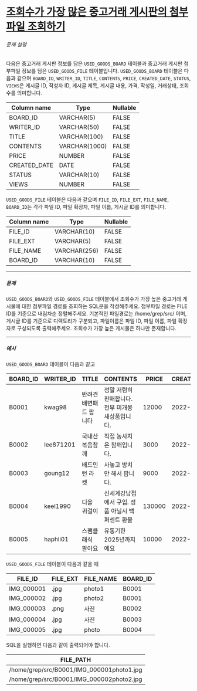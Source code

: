 # [조회수가 가장 많은 중고거래 게시판의 첨부파일 조회하기](https://school.programmers.co.kr/learn/courses/30/lessons/164671)


###### 문제 설명


다음은 중고거래 게시판 정보를 담은 `USED_GOODS_BOARD` 테이블과 중고거래 게시판 첨부파일 정보를 담은 `USED_GOODS_FILE` 테이블입니다. `USED_GOODS_BOARD` 테이블은 다음과 같으며 `BOARD_ID`, `WRITER_ID`, `TITLE`, `CONTENTS`, `PRICE`, `CREATED_DATE`, `STATUS`, `VIEWS`은 게시글 ID, 작성자 ID, 게시글 제목, 게시글 내용, 가격, 작성일, 거래상태, 조회수를 의미합니다.




| Column name | Type | Nullable |
| --- | --- | --- |
| BOARD\_ID | VARCHAR(5\) | FALSE |
| WRITER\_ID | VARCHAR(50\) | FALSE |
| TITLE | VARCHAR(100\) | FALSE |
| CONTENTS | VARCHAR(1000\) | FALSE |
| PRICE | NUMBER | FALSE |
| CREATED\_DATE | DATE | FALSE |
| STATUS | VARCHAR(10\) | FALSE |
| VIEWS | NUMBER | FALSE |


`USED_GOODS_FILE` 테이블은 다음과 같으며 `FILE_ID`, `FILE_EXT`, `FILE_NAME`, `BOARD_ID`는 각각 파일 ID, 파일 확장자, 파일 이름, 게시글 ID를 의미합니다.




| Column name | Type | Nullable |
| --- | --- | --- |
| FILE\_ID | VARCHAR(10\) | FALSE |
| FILE\_EXT | VARCHAR(5\) | FALSE |
| FILE\_NAME | VARCHAR(256\) | FALSE |
| BOARD\_ID | VARCHAR(10\) | FALSE |




---


##### 문제


`USED_GOODS_BOARD`와 `USED_GOODS_FILE` 테이블에서 조회수가 가장 높은 중고거래 게시물에 대한 첨부파일 경로를 조회하는 SQL문을 작성해주세요. 첨부파일 경로는 FILE ID를 기준으로 내림차순 정렬해주세요. 기본적인 파일경로는 /home/grep/src/ 이며, 게시글 ID를 기준으로 디렉토리가 구분되고, 파일이름은 파일 ID, 파일 이름, 파일 확장자로 구성되도록 출력해주세요. 조회수가 가장 높은 게시물은 하나만 존재합니다.




---


##### 예시


`USED_GOODS_BOARD` 테이블이 다음과 같고




| BOARD\_ID | WRITER\_ID | TITLE | CONTENTS | PRICE | CREATED\_DATE | STATUS | VIEWS |
| --- | --- | --- | --- | --- | --- | --- | --- |
| B0001 | kwag98 | 반려견 배변패드 팝니다 | 정말 저렴히 판매합니다. 전부 미개봉 새상품입니다. | 12000 | 2022\-10\-01 | DONE | 250 |
| B0002 | lee871201 | 국내산 볶음참깨 | 직접 농사지은 참깨입니다. | 3000 | 2022\-10\-02 | DONE | 121 |
| B0003 | goung12 | 배드민턴 라켓 | 사놓고 방치만 해서 팝니다. | 9000 | 2022\-10\-02 | SALE | 212 |
| B0004 | keel1990 | 디올 귀걸이 | 신세계강남점에서 구입. 정품 아닐시 백퍼센트 환불 | 130000 | 2022\-10\-02 | SALE | 199 |
| B0005 | haphli01 | 스팸클래식 팔아요 | 유통기한 2025년까지에요 | 10000 | 2022\-10\-02 | SALE | 121 |


`USED_GOODS_FILE` 테이블이 다음과 같을 때




| FILE\_ID | FILE\_EXT | FILE\_NAME | BOARD\_ID |
| --- | --- | --- | --- |
| IMG\_000001 | .jpg | photo1 | B0001 |
| IMG\_000002 | .jpg | photo2 | B0001 |
| IMG\_000003 | .png | 사진 | B0002 |
| IMG\_000004 | .jpg | 사진 | B0003 |
| IMG\_000005 | .jpg | photo | B0004 |


SQL을 실행하면 다음과 같이 출력되어야 합니다.




| FILE\_PATH |
| --- |
| /home/grep/src/B0001/IMG\_000001photo1\.jpg |
| /home/grep/src/B0001/IMG\_000002photo2\.jpg |


